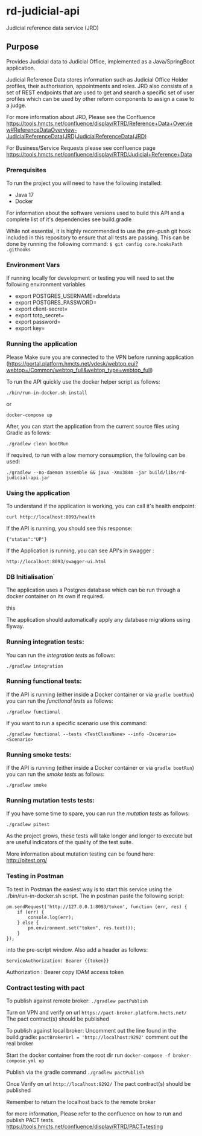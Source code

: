 # rd-judicial-api
Judicial reference data service (JRD)

## Purpose

Provides Judicial data to Judicial Office, implemented as a Java/SpringBoot application.

Judicial Reference Data stores information such as Judicial Office Holder profiles, their authorisation, appointments and roles.
JRD also consists of a set of REST endpoints that are used to get and search a specific set of user profiles which can be used by other reform components to assign a case to a judge.

For more information about JRD, Please see the Confluence 
https://tools.hmcts.net/confluence/display/RTRD/Reference+Data+Overview#ReferenceDataOverview-JudicialReferenceData(JRD)JudicialReferenceData(JRD)

For Business/Service Requests please see confluence page
https://tools.hmcts.net/confluence/display/RTRD/Judicial+Reference+Data


### Prerequisites

To run the project you will need to have the following installed:

* Java 17
* Docker

For information about the software versions used to build this API and a complete list of it's dependencies see build.gradle

While not essential, it is highly recommended to use the pre-push git hook included in this repository to ensure that all tests are passing. This can be done by running the following command:
`$ git config core.hooksPath .githooks`

### Environment Vars

If running locally for development or testing you will need to set the following environment variables

* export POSTGRES_USERNAME=dbrefdata
* export POSTGRES_PASSWORD=<The database password. Please check with the dev team for more information.>
* export client-secret=<The actual client-secret. Please check with the dev team for more information.>
* export totp_secret=<The actual totp_secret. Please check with the dev team for more information.>
* export password=<The actual password. Please check with the dev team for more information.>
* export key=<The actual key. Please check with the dev team for more information.>

### Running the application

Please Make sure you are connected to the VPN before running application
(https://portal.platform.hmcts.net/vdesk/webtop.eui?webtop=/Common/webtop_full&webtop_type=webtop_full)


To run the API quickly use the docker helper script as follows:

```
./bin/run-in-docker.sh install
```
or

```
docker-compose up
```


After, you can start the application from the current source files using Gradle as follows:

```
./gradlew clean bootRun
```

If required, to run with a low memory consumption, the following can be used:

```
./gradlew --no-daemon assemble && java -Xmx384m -jar build/libs/rd-judicial-api.jar
```

### Using the application

To understand if the application is working, you can call it's health endpoint:

```
curl http://localhost:8093/health
```

If the API is running, you should see this response:

```
{"status":"UP"}
```

If the Application is running, you can see API's in swagger :

```
http://localhost:8093/swagger-ui.html
```

### DB Initialisation˙

The application uses a Postgres database which can be run through a docker container on its own if required.

this

The application should automatically apply any database migrations using flyway.

### Running integration tests:


You can run the *integration tests* as follows:

```
./gradlew integration
```

### Running functional tests:

If the API is running (either inside a Docker container or via `gradle bootRun`) you can run the *functional tests* as follows:

```
./gradlew functional
```

If you want to run a specific scenario use this command:

```
./gradlew functional --tests <TestClassName> --info -Dscenario=<Scenario>
```

### Running smoke tests:

If the API is running (either inside a Docker container or via `gradle bootRun`) you can run the *smoke tests* as follows:

```
./gradlew smoke
```

### Running mutation tests tests:

If you have some time to spare, you can run the *mutation tests* as follows:

```
./gradlew pitest
```

As the project grows, these tests will take longer and longer to execute but are useful indicators of the quality of the test suite.

More information about mutation testing can be found here:
http://pitest.org/

### Testing in Postman

To test in Postman the easiest way is to start this service using the ./bin/run-in-docker.sh script.  The in postman paste the following script:

```
pm.sendRequest('http://127.0.0.1:8093/token', function (err, res) {
    if (err) {
        console.log(err);
    } else {
        pm.environment.set("token", res.text());
    }
});
```
into the pre-script window.  Also add a header as follows:

```
ServiceAuthorization: Bearer {{token}}
```

Authorization :  Bearer copy IDAM access token

### Contract testing with pact

To publish against remote broker:
`./gradlew pactPublish`

Turn on VPN and verify on url `https://pact-broker.platform.hmcts.net/`
The pact contract(s) should be published


To publish against local broker:
Uncomment out the line found in the build.gradle:
`pactBrokerUrl = 'http://localhost:9292'`
comment out the real broker

Start the docker container from the root dir run
`docker-compose -f broker-compose.yml up`

Publish via the gradle command
`./gradlew pactPublish`

Once Verify on url `http://localhost:9292/`
The pact contract(s) should be published

Remember to return the localhost back to the remote broker

for more information, Please refer to the confluence on how to run and publish PACT tests.
https://tools.hmcts.net/confluence/display/RTRD/PACT+testing
